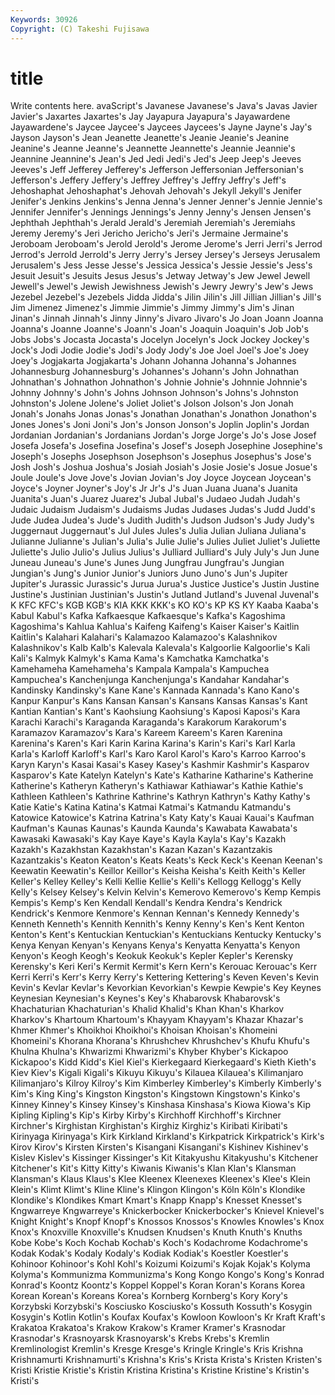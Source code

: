 ```yaml
---
Keywords: 30926 
Copyright: (C) Takeshi Fujisawa
---
```


# title

Write contents here.
avaScript's Javanese Javanese's Java's Javas Javier Javier's Jaxartes Jaxartes's Jay
Jayapura Jayapura's Jayawardene Jayawardene's Jaycee Jaycee's Jaycees Jaycees's Jayne Jayne's
Jay's Jayson Jayson's Jean Jeanette Jeanette's Jeanie Jeanie's Jeanine Jeanine's
Jeanne Jeanne's Jeannette Jeannette's Jeannie Jeannie's Jeannine Jeannine's Jean's Jed
Jedi Jedi's Jed's Jeep Jeep's Jeeves Jeeves's Jeff Jefferey Jefferey's
Jefferson Jeffersonian Jeffersonian's Jefferson's Jeffery Jeffery's Jeffrey Jeffrey's Jeffry Jeffry's
Jeff's Jehoshaphat Jehoshaphat's Jehovah Jehovah's Jekyll Jekyll's Jenifer Jenifer's Jenkins
Jenkins's Jenna Jenna's Jenner Jenner's Jennie Jennie's Jennifer Jennifer's Jennings
Jennings's Jenny Jenny's Jensen Jensen's Jephthah Jephthah's Jerald Jerald's Jeremiah
Jeremiah's Jeremiahs Jeremy Jeremy's Jeri Jericho Jericho's Jeri's Jermaine Jermaine's
Jeroboam Jeroboam's Jerold Jerold's Jerome Jerome's Jerri Jerri's Jerrod Jerrod's
Jerrold Jerrold's Jerry Jerry's Jersey Jersey's Jerseys Jerusalem Jerusalem's Jess
Jesse Jesse's Jessica Jessica's Jessie Jessie's Jess's Jesuit Jesuit's Jesuits
Jesus Jesus's Jetway Jetway's Jew Jewel Jewell Jewell's Jewel's Jewish
Jewishness Jewish's Jewry Jewry's Jew's Jews Jezebel Jezebel's Jezebels Jidda
Jidda's Jilin Jilin's Jill Jillian Jillian's Jill's Jim Jimenez Jimenez's
Jimmie Jimmie's Jimmy Jimmy's Jim's Jinan Jinan's Jinnah Jinnah's Jinny
Jinny's Jivaro Jivaro's Jo Joan Joann Joanna Joanna's Joanne Joanne's
Joann's Joan's Joaquin Joaquin's Job Job's Jobs Jobs's Jocasta Jocasta's
Jocelyn Jocelyn's Jock Jockey Jockey's Jock's Jodi Jodie Jodie's Jodi's
Jody Jody's Joe Joel Joel's Joe's Joey Joey's Jogjakarta Jogjakarta's
Johann Johanna Johanna's Johannes Johannesburg Johannesburg's Johannes's Johann's John Johnathan
Johnathan's Johnathon Johnathon's Johnie Johnie's Johnnie Johnnie's Johnny Johnny's John's
Johns Johnson Johnson's Johns's Johnston Johnston's Jolene Jolene's Joliet Joliet's
Jolson Jolson's Jon Jonah Jonah's Jonahs Jonas Jonas's Jonathan Jonathan's
Jonathon Jonathon's Jones Jones's Joni Joni's Jon's Jonson Jonson's Joplin
Joplin's Jordan Jordanian Jordanian's Jordanians Jordan's Jorge Jorge's Jo's Jose
Josef Josefa Josefa's Josefina Josefina's Josef's Joseph Josephine Josephine's Joseph's
Josephs Josephson Josephson's Josephus Josephus's Jose's Josh Josh's Joshua Joshua's
Josiah Josiah's Josie Josie's Josue Josue's Joule Joule's Jove Jove's
Jovian Jovian's Joy Joyce Joycean Joycean's Joyce's Joyner Joyner's Joy's
Jr Jr's J's Juan Juana Juana's Juanita Juanita's Juan's Juarez
Juarez's Jubal Jubal's Judaeo Judah Judah's Judaic Judaism Judaism's Judaisms
Judas Judases Judas's Judd Judd's Jude Judea Judea's Jude's Judith
Judith's Judson Judson's Judy Judy's Juggernaut Juggernaut's Jul Jules Jules's
Julia Julian Juliana Juliana's Julianne Julianne's Julian's Julia's Julie Julie's
Julies Juliet Juliet's Juliette Juliette's Julio Julio's Julius Julius's Julliard
Julliard's July July's Jun June Juneau Juneau's June's Junes Jung
Jungfrau Jungfrau's Jungian Jungian's Jung's Junior Junior's Juniors Juno Juno's
Jun's Jupiter Jupiter's Jurassic Jurassic's Jurua Jurua's Justice Justice's Justin
Justine Justine's Justinian Justinian's Justin's Jutland Jutland's Juvenal Juvenal's K
KFC KFC's KGB KGB's KIA KKK KKK's KO KO's KP
KS KY Kaaba Kaaba's Kabul Kabul's Kafka Kafkaesque Kafkaesque's Kafka's
Kagoshima Kagoshima's Kahlua Kahlua's Kaifeng Kaifeng's Kaiser Kaiser's Kaitlin Kaitlin's
Kalahari Kalahari's Kalamazoo Kalamazoo's Kalashnikov Kalashnikov's Kalb Kalb's Kalevala Kalevala's
Kalgoorlie Kalgoorlie's Kali Kali's Kalmyk Kalmyk's Kama Kama's Kamchatka Kamchatka's
Kamehameha Kamehameha's Kampala Kampala's Kampuchea Kampuchea's Kanchenjunga Kanchenjunga's Kandahar Kandahar's
Kandinsky Kandinsky's Kane Kane's Kannada Kannada's Kano Kano's Kanpur Kanpur's
Kans Kansan Kansan's Kansans Kansas Kansas's Kant Kantian Kantian's Kant's
Kaohsiung Kaohsiung's Kaposi Kaposi's Kara Karachi Karachi's Karaganda Karaganda's Karakorum
Karakorum's Karamazov Karamazov's Kara's Kareem Kareem's Karen Karenina Karenina's Karen's
Kari Karin Karina Karina's Karin's Kari's Karl Karla Karla's Karloff
Karloff's Karl's Karo Karol Karol's Karo's Karroo Karroo's Karyn Karyn's
Kasai Kasai's Kasey Kasey's Kashmir Kashmir's Kasparov Kasparov's Kate Katelyn
Katelyn's Kate's Katharine Katharine's Katherine Katherine's Katheryn Katheryn's Kathiawar Kathiawar's
Kathie Kathie's Kathleen Kathleen's Kathrine Kathrine's Kathryn Kathryn's Kathy Kathy's
Katie Katie's Katina Katina's Katmai Katmai's Katmandu Katmandu's Katowice Katowice's
Katrina Katrina's Katy Katy's Kauai Kauai's Kaufman Kaufman's Kaunas Kaunas's
Kaunda Kaunda's Kawabata Kawabata's Kawasaki Kawasaki's Kay Kaye Kaye's Kayla
Kayla's Kay's Kazakh Kazakh's Kazakhstan Kazakhstan's Kazan Kazan's Kazantzakis Kazantzakis's
Keaton Keaton's Keats Keats's Keck Keck's Keenan Keenan's Keewatin Keewatin's
Keillor Keillor's Keisha Keisha's Keith Keith's Keller Keller's Kelley Kelley's
Kelli Kellie Kellie's Kelli's Kellogg Kellogg's Kelly Kelly's Kelsey Kelsey's
Kelvin Kelvin's Kemerovo Kemerovo's Kemp Kempis Kempis's Kemp's Ken Kendall
Kendall's Kendra Kendra's Kendrick Kendrick's Kenmore Kenmore's Kennan Kennan's Kennedy
Kennedy's Kenneth Kenneth's Kennith Kennith's Kenny Kenny's Ken's Kent Kenton
Kenton's Kent's Kentuckian Kentuckian's Kentuckians Kentucky Kentucky's Kenya Kenyan Kenyan's
Kenyans Kenya's Kenyatta Kenyatta's Kenyon Kenyon's Keogh Keogh's Keokuk Keokuk's
Kepler Kepler's Kerensky Kerensky's Keri Keri's Kermit Kermit's Kern Kern's
Kerouac Kerouac's Kerr Kerri Kerri's Kerr's Kerry Kerry's Kettering Kettering's
Keven Keven's Kevin Kevin's Kevlar Kevlar's Kevorkian Kevorkian's Kewpie Kewpie's
Key Keynes Keynesian Keynesian's Keynes's Key's Khabarovsk Khabarovsk's Khachaturian Khachaturian's
Khalid Khalid's Khan Khan's Kharkov Kharkov's Khartoum Khartoum's Khayyam Khayyam's
Khazar Khazar's Khmer Khmer's Khoikhoi Khoikhoi's Khoisan Khoisan's Khomeini Khomeini's
Khorana Khorana's Khrushchev Khrushchev's Khufu Khufu's Khulna Khulna's Khwarizmi Khwarizmi's
Khyber Khyber's Kickapoo Kickapoo's Kidd Kidd's Kiel Kiel's Kierkegaard Kierkegaard's
Kieth Kieth's Kiev Kiev's Kigali Kigali's Kikuyu Kikuyu's Kilauea Kilauea's
Kilimanjaro Kilimanjaro's Kilroy Kilroy's Kim Kimberley Kimberley's Kimberly Kimberly's Kim's
King King's Kingston Kingston's Kingstown Kingstown's Kinko's Kinney Kinney's Kinsey
Kinsey's Kinshasa Kinshasa's Kiowa Kiowa's Kip Kipling Kipling's Kip's Kirby
Kirby's Kirchhoff Kirchhoff's Kirchner Kirchner's Kirghistan Kirghistan's Kirghiz Kirghiz's Kiribati
Kiribati's Kirinyaga Kirinyaga's Kirk Kirkland Kirkland's Kirkpatrick Kirkpatrick's Kirk's Kirov
Kirov's Kirsten Kirsten's Kisangani Kisangani's Kishinev Kishinev's Kislev Kislev's Kissinger
Kissinger's Kit Kitakyushu Kitakyushu's Kitchener Kitchener's Kit's Kitty Kitty's Kiwanis
Kiwanis's Klan Klan's Klansman Klansman's Klaus Klaus's Klee Kleenex Kleenexes
Kleenex's Klee's Klein Klein's Klimt Klimt's Kline Kline's Klingon Klingon's
Köln Köln's Klondike Klondike's Klondikes Kmart Kmart's Knapp Knapp's Knesset
Knesset's Kngwarreye Kngwarreye's Knickerbocker Knickerbocker's Knievel Knievel's Knight Knight's Knopf
Knopf's Knossos Knossos's Knowles Knowles's Knox Knox's Knoxville Knoxville's Knudsen
Knudsen's Knuth Knuth's Knuths Kobe Kobe's Koch Kochab Kochab's Koch's
Kodachrome Kodachrome's Kodak Kodak's Kodaly Kodaly's Kodiak Kodiak's Koestler Koestler's
Kohinoor Kohinoor's Kohl Kohl's Koizumi Koizumi's Kojak Kojak's Kolyma Kolyma's
Kommunizma Kommunizma's Kong Kongo Kongo's Kong's Konrad Konrad's Koontz Koontz's
Koppel Koppel's Koran Koran's Korans Korea Korean Korean's Koreans Korea's
Kornberg Kornberg's Kory Kory's Korzybski Korzybski's Kosciusko Kosciusko's Kossuth Kossuth's
Kosygin Kosygin's Kotlin Kotlin's Koufax Koufax's Kowloon Kowloon's Kr Kraft
Kraft's Krakatoa Krakatoa's Krakow Krakow's Kramer Kramer's Krasnodar Krasnodar's Krasnoyarsk
Krasnoyarsk's Krebs Krebs's Kremlin Kremlinologist Kremlin's Kresge Kresge's Kringle Kringle's
Kris Krishna Krishnamurti Krishnamurti's Krishna's Kris's Krista Krista's Kristen Kristen's
Kristi Kristie Kristie's Kristin Kristina Kristina's Kristine Kristine's Kristin's Kristi's
